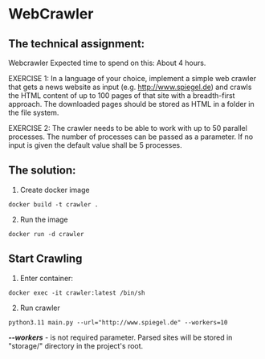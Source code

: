 # WebCrawler

## The technical assignment:
Webcrawler
Expected time to spend on this: About 4 hours.

EXERCISE 1: In a language of your choice, implement a simple web crawler that gets a news
website as input (e.g. http://www.spiegel.de) and crawls the HTML content of up to 100
pages of that site with a breadth-first approach. The downloaded pages should be stored as
HTML in a folder in the file system.

EXERCISE 2: The crawler needs to be able to work with up to 50 parallel processes. The
number of processes can be passed as a parameter. If no input is given the default value
shall be 5 processes.

## The solution:
1. Create docker image
```
docker build -t crawler .
```

2. Run the image
```
docker run -d crawler
```
## Start Crawling

1. Enter container:
```
docker exec -it crawler:latest /bin/sh
```
2. Run crawler
```
python3.11 main.py --url="http://www.spiegel.de" --workers=10
```

_**--workers**_ - is not required parameter.
Parsed sites will be stored in "storage/" directory in the project's root.
